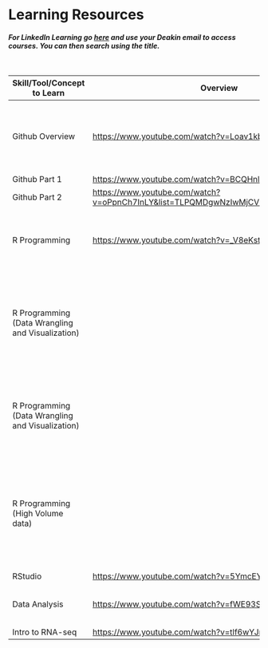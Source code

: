 # **Learning Resources**
#### *For LinkedIn Learning go [here](https://www.linkedin.com/learning-login/) and use your Deakin email to access courses. You can then search using the title.* 

</br>

|Skill/Tool/Concept to Learn                     |Overview                                                                           |In depth                                                                                   |
|------------------------------------------------|-----------------------------------------------------------------------------------|-------------------------------------------------------------------------------------------|
|Github Overview                                 |https://www.youtube.com/watch?v=Loav1kbA640                                        |Git Essential Training: The Basics by: Kevin Skoglund (Linkedin Learning)                  |
|Github Part 1                                   |https://www.youtube.com/watch?v=BCQHnlnPusY                                        |                                                                                           |
|Github Part 2                                   |https://www.youtube.com/watch?v=oPpnCh7InLY&list=TLPQMDgwNzIwMjCVu2CPr3VdBw&index=2|                                                                                           |
|R Programming                                   |https://www.youtube.com/watch?v=_V8eKsto3Ug                                        |Learning R by: Barton Poulson (Linkedin Learning, 2 hours)                                 |
|R Programming (Data Wrangling and Visualization)|                                                                                   |R Essential Training: Wrangling and Visualizing Data by: Barton Poulson (Linkedin Learning)|
|R Programming (Data Wrangling and Visualization)|                                                                                   |R Essential Training Part 2: Modeling Data by: Barton Poulson (Linkedin Learning)          |
|R Programming (High Volume data)                |                                                                                   |R Programming in Data Science: High Volume Data by: Mark Niemann-Ross (Linkedin Learning)  |
|RStudio                                         |https://www.youtube.com/watch?v=5YmcEYTSN7k                                        |                                                                                           |
|Data Analysis                                   |https://www.youtube.com/watch?v=fWE93St-RaQ                                        |Covered in the R in-depth training                                                         |
|Intro to RNA-seq                                |https://www.youtube.com/watch?v=tlf6wYJrwKY&t=933s                                 |                                                                                           |
